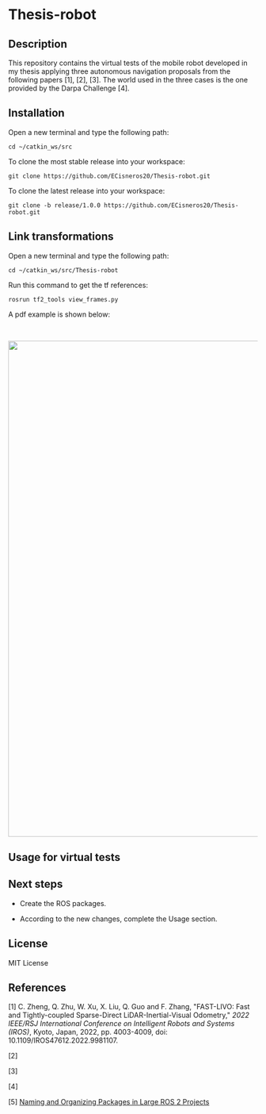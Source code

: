 # Thesis-robot

## Description

This repository contains the virtual tests of the mobile robot developed in my thesis applying three autonomous navigation proposals from the following papers [1], [2], [3]. The world used in the three cases is the one provided by the Darpa Challenge [4].

## Installation

Open a new terminal and type the following path:

    cd ~/catkin_ws/src

To clone the most stable release into your workspace:

    git clone https://github.com/ECisneros20/Thesis-robot.git

To clone the latest release into your workspace:

    git clone -b release/1.0.0 https://github.com/ECisneros20/Thesis-robot.git

## Link transformations

Open a new terminal and type the following path:

    cd ~/catkin_ws/src/Thesis-robot

Run this command to get the tf references:

    rosrun tf2_tools view_frames.py

A pdf example is shown below:

<br/>
<p align="center">
  <img src="https://github.com/ECisneros20/Thesis-robot/assets/88266673/ed295abb-b24c-4d6c-beaa-e5694e6e0509" width="1000">
</p>

## Usage for virtual tests

## Next steps

- Create the ROS packages.

- According to the new changes, complete the Usage section.

## License

MIT License

## References

[1] C. Zheng, Q. Zhu, W. Xu, X. Liu, Q. Guo and F. Zhang, "FAST-LIVO: Fast and Tightly-coupled Sparse-Direct LiDAR-Inertial-Visual Odometry," <em>2022 IEEE/RSJ International Conference on Intelligent Robots and Systems (IROS)</em>, Kyoto, Japan, 2022, pp. 4003-4009, doi: 10.1109/IROS47612.2022.9981107.

[2] 

[3] 

[4] 

[5] <a href = "https://automaticaddison.com/naming-and-organizing-packages-in-large-ros-2-projects/">Naming and Organizing Packages in Large ROS 2 Projects</a>
